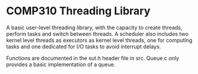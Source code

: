 # COMP310 Threading Library
A basic user-level threading library, with the capacity to create threads, perform tasks  and switch between threads. A scheduler also includes two kernel level threads as executors as kernel level threads, one for computing tasks and one dedicated for I/O tasks to avoid interrupt delays.

Functions are documented in the sut.h header file in src.
Queue.c only provides a basic implementation of a queue.

